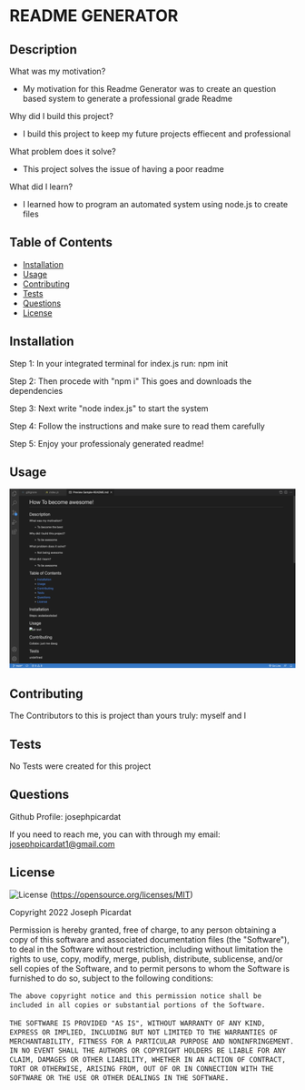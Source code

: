 # README GENERATOR

  ## Description

  What was my motivation?
  - My motivation for this Readme Generator was to create an question based system to generate a professional grade Readme

  Why did I build this project?
  - I build this project to keep my future projects effiecent and professional

  What problem does it solve?
  - This project solves the issue of having a poor readme

  What did I learn?
  - I learned how to program an automated system using node.js to create files
  

  ## Table of Contents

  - [Installation](#installation)
  - [Usage](#usage)
  - [Contributing](#contributing)
  - [Tests](#tests)
  - [Questions](#questions)
  - [License](#license)

  ## Installation

  Step 1: In your integrated terminal for index.js  run: npm init
  
  Step 2: Then procede with "npm i" This goes and downloads the dependencies
  
  Step 3: Next write "node index.js" to start the system
  
  Step 4: Follow the instructions and make sure to read them carefully
  
  Step 5: Enjoy your professionaly generated readme!


  ## Usage

  ![Sample README](./images/Sample-ReadMe.png)

  ## Contributing

  The Contributors to this is project than yours truly: myself and I


  ## Tests

  No Tests were created for this project

  ## Questions

  Github Profile: josephpicardat

  If you need to reach me, you can with through my email: josephpicardat1@gmail.com

  ## License

  ![License](https://img.shields.io/badge/License-MIT-yellow.svg)
  (https://opensource.org/licenses/MIT)

  Copyright 2022 Joseph Picardat

  Permission is hereby granted, free of charge, to any person obtaining a copy of this software and associated documentation files (the "Software"), to deal in the Software without restriction, including without limitation the rights to use, copy, modify, merge, publish, distribute, sublicense, and/or sell copies of the Software, and to permit persons to whom the Software is furnished to do so, subject to the following conditions:

    The above copyright notice and this permission notice shall be included in all copies or substantial portions of the Software.
    
    THE SOFTWARE IS PROVIDED "AS IS", WITHOUT WARRANTY OF ANY KIND, EXPRESS OR IMPLIED, INCLUDING BUT NOT LIMITED TO THE WARRANTIES OF MERCHANTABILITY, FITNESS FOR A PARTICULAR PURPOSE AND NONINFRINGEMENT. IN NO EVENT SHALL THE AUTHORS OR COPYRIGHT HOLDERS BE LIABLE FOR ANY CLAIM, DAMAGES OR OTHER LIABILITY, WHETHER IN AN ACTION OF CONTRACT, TORT OR OTHERWISE, ARISING FROM, OUT OF OR IN CONNECTION WITH THE SOFTWARE OR THE USE OR OTHER DEALINGS IN THE SOFTWARE.

